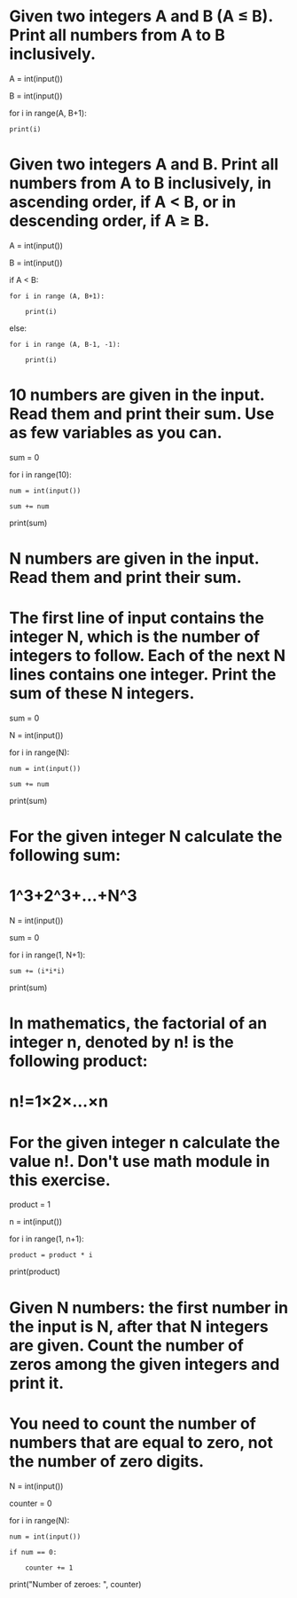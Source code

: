 # Given two integers A and B (A ≤ B). Print all numbers from A to B inclusively.
 
A = int(input())

B = int(input())

 for i in range(A, B+1):

    print(i)
    
# Given two integers A and B. Print all numbers from A to B inclusively, in ascending order, if A < B, or in descending order, if A ≥ B.

A = int(input())

B = int(input())

if A < B:

    for i in range (A, B+1):
    
        print(i)
        
else:

    for i in range (A, B-1, -1):
    
        print(i) 

# 10 numbers are given in the input. Read them and print their sum. Use as few variables as you can.

sum = 0

for i in range(10):

    num = int(input())
    
    sum += num

print(sum)

# N numbers are given in the input. Read them and print their sum.
# The first line of input contains the integer N, which is the number of integers to follow. Each of the next N lines contains one integer. Print the sum of these N integers.

sum = 0

N = int(input())

for i in range(N):

    num = int(input())
    
    sum += num
    
print(sum)

# For the given integer N calculate the following sum:
# 1^3+2^3+…+N^3

N = int(input())

sum = 0

for i in range(1, N+1):

    sum += (i*i*i)

print(sum)

# In mathematics, the factorial of an integer n, denoted by n! is the following product:
# n!=1×2×…×n
#  For the given integer n calculate the value n!. Don't use math module in this exercise.

product = 1

n = int(input())

for i in range(1, n+1):
    
    product = product * i

print(product)

# Given N numbers: the first number in the input is N, after that N integers are given. Count the number of zeros among the given integers and print it.
# You need to count the number of numbers that are equal to zero, not the number of zero digits.

N = int(input())

counter = 0

for i in range(N):
    
    num = int(input())
    
    if num == 0:
        
        counter += 1

print("Number of zeroes: ", counter)

